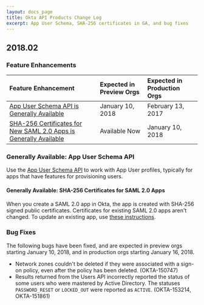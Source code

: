 ```yaml
---
layout: docs_page
title: Okta API Products Change Log
excerpt: App User Schema, SHA-256 certificates in GA, and bug fixes
---
```


## 2018.02

### Feature Enhancements

| Feature Enhancement                          | Expected in Preview Orgs | Expected in Production Orgs |
|:---------------------------------------------------|:------------------------------------|:---------------------------------------|
| [App User Schema API is Generally Available](#generally-available-app-user-schema-api)   | January 10, 2018          | February 13, 2017  | 
| [SHA-256 Certificates for New SAML 2.0 Apps is Generally Available](#generally-available-sha-256-certficates-for-saml-20-apps) | Available  Now        | January 10, 2018                |

### Generally Available: App User Schema API
Use the [App User Schema API](https://developer.okta.com/docs/api/resources/schemas.html#app-user-schema-operations) to work with App User profiles, typically for apps that have features for provisioning users.<OKTA-154105>

#### Generally Available: SHA-256 Certificates for SAML 2.0 Apps

When you create a SAML 2.0 app in Okta, the app is created with SHA-256 signed public certificates. Certificates for existing SAML 2.0 apps aren't changed. To update an existing app, use [these instructions](/docs/how-to/updating_saml_cert.html#existing-saml-20-app-integrations).<OKTA-132058>

### Bug Fixes

The following bugs have been fixed, and are expected in preview orgs starting January 10, 2018, and in production orgs starting January 16, 2018.

* Network zones couldn't be deleted if they were associated with a sign-on policy, even after the policy has been deleted. (OKTA-150747)
* Results returned from the Users API incorrectly reported the status of some users who were mastered by Active Directory. The statuses `PASSWORD_RESET` or `LOCKED_OUT` were reported as `ACTIVE`. (OKTA-153214, OKTA-151861)